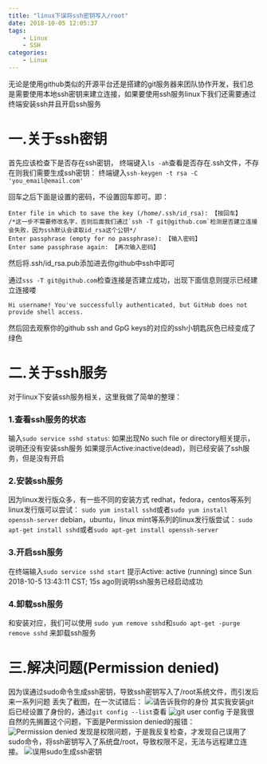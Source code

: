 ```yaml
---
title: "linux下误将ssh密钥写入/root"
date: 2018-10-05 12:05:37
tags:  
    - Linux
    - SSH
categories:
    - Linux
---
```


无论是使用github类似的开源平台还是搭建的git服务器来团队协作开发，我们总是需要使用本地ssh密钥来建立连接，如果要使用ssh服务linux下我们还需要通过终端安装ssh并且开启ssh服务
<!--more-->

# 一.关于ssh密钥
首先应该检查下是否存在ssh密钥，
终端键入`ls -ah`查看是否存在.ssh文件，不存在则我们需要生成ssh密钥：
终端键入`ssh-keygen -t rsa -C 'you_email@email.com'`

回车之后下面是设置的密码，不设置回车即可。即：
```
Enter file in which to save the key (/home/.ssh/id_rsa): 【按回车】
/*这一步不需要修改名字，否则后面我们通过`ssh -T git@github.com`检测是否建立连接会失败，因为ssh默认会读取id_rsa这个公钥*/
Enter passphrase (empty for no passphrase): 【输入密码】
Enter same passphrase again: 【再次输入密码】
```
然后将.ssh/id_rsa.pub添加进去你github中ssh中即可

通过`sss -T git@github.com`检查连接是否建立成功，出现下面信息则提示已经建立连接喽
```
Hi username! You've successfully authenticated, but GitHub does not provide shell access.
```
然后回去观察你的github ssh and GpG keys的对应的ssh小钥匙灰色已经变成了绿色



# 二.关于ssh服务
对于linux下安装ssh服务相关，这里我做了简单的整理：
### 1.查看ssh服务的状态
输入`sudo service sshd status`:
如果出现No such file or directory相关提示，说明还没有安装ssh服务
如果提示Active:inactive(dead)，则已经安装了ssh服务，但是没有开启

### 2.安装ssh服务
因为linux发行版众多，有一些不同的安装方式
redhat，fedora，centos等系列linux发行版可以尝试：
`sudo yum install sshd`或者`sudo yum install openssh-server` 
debian，ubuntu，linux mint等系列的linux发行版尝试：
`sudo apt-get install sshd`或者`sudo apt-get install openssh-server`

### 3.开启ssh服务
在终端输入`sudo service sshd start`
提示Active: active (running) since Sun 2018-10-5 13:43:11 CST; 15s ago则说明ssh服务已经启动成功

### 4.卸载ssh服务
和安装对应，我们可以使用
`sudo yum remove sshd`和`sudo apt-get -purge remove sshd`
来卸载ssh服务

# 三.解决问题(Permission denied)
因为误通过sudo命令生成ssh密钥，导致ssh密钥写入了/root系统文件，而引发后来一系列问题
丢失了截图，在一次试错后：
![请告诉我你的身份](https://www.chenqaq.com/assets/images/linux-ssh-error01.png)
其实我安装git后已经设置了身份的，通过`git config --list`查看
![git user config](https://www.chenqaq.com/assets/images/linux-ssh-user01.png)
于是我很自然的先搁置这个问题，下面是Permission denied的报错：
![Permission denied](https://www.chenqaq.com/assets/images/linux-ssh-error02.png)
发现是权限问题，于是我反复检查，才发现自己误用了sudo命令，将ssh密钥写入了系统盘/root，导致权限不足，无法与远程建立连接。
![误用sudo生成ssh密钥](https://www.chenqaq.com/assets/images/linux-ssh01.png)



